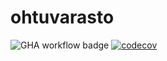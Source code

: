 # ohtuvarasto

![GHA workflow badge](https://github.com/ollvilhi/ohtuvarasto/workflows/CI/badge.svg)
[![codecov](https://codecov.io/github/ollvilhi/ohtuvarasto/graph/badge.svg?token=ZPLALV2MC3)](https://codecov.io/github/ollvilhi/ohtuvarasto)
